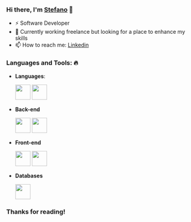 ### Hi there, I'm [Stefano](https://github.com/JuanCruzValencia)  👋
- ⚡ Software Developer
- 🚀 Currently working freelance but looking for a place to enhance my skills
- 📫 How to reach me: [Linkedin](https://www.linkedin.com/in/juan-cruz-valencia-vernengo-b91948241)


### Languages and Tools: 🔥

- **Languages**: 

  <code><img height="40" src="https://img.shields.io/badge/TypeScript-3178C6.svg?style=for-the-badge&logo=TypeScript&logoColor=white" style="max-width:100%;"></code>
  <code><img height="40" src="https://img.shields.io/badge/Javascript-363636.svg?style=for-the-badge&logo=Javascript&logoColor=yellow" style="max-width:100%;"></code>

- **Back-end**

  <code><img height="40" src="https://img.shields.io/badge/NodeJS-E0234E.svg?style=for-the-badge&logo=Node&logoColor=white" style="max-width:100%;"></code>
   <code><img height="40" src="https://img.shields.io/badge/Express-2D3748.svg?style=for-the-badge&logo=Express&logoColor=white" style="max-width:100%;"></code>
 

- **Front-end**
 
  <code><img height="40" src="https://img.shields.io/badge/Next.js-000000.svg?style=for-the-badge&logo=nextdotjs&logoColor=white" style="max-width:100%;"></code>
    <code><img height="40" src="https://img.shields.io/badge/React-61DAFB.svg?style=for-the-badge&logo=React&logoColor=black" style="max-width:100%;"></code>

- **Databases**  

  <code><img height="40" src="https://img.shields.io/badge/MongoDB-47A248.svg?style=for-the-badge&logo=MongoDB&logoColor=white" style="max-width:100%;"></code>




<h3 align="left"> Thanks for reading! </h3>
